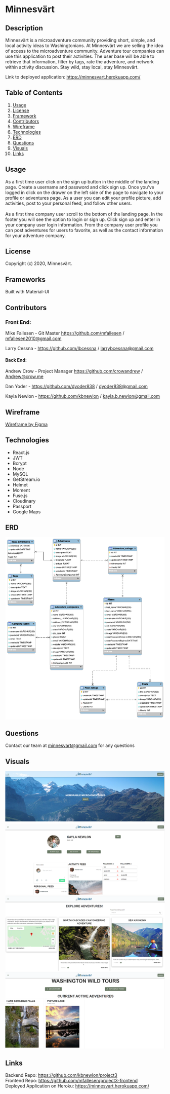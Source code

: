 # Minnesvärt


## Description
Minnesvärt is a microadventure community providing short, simple, and local activity ideas to Washingtonians. At Minnesvärt we are selling the idea of access to the microadventure community. Adventure tour companies can use this application to post their activities. The user base will be able to retrieve that information, filter by tags, rate the adventure, and network within activity discussion. Stay wild, stay local, stay Minnesvärt.

Link to deployed application: https://minnesvart.herokuapp.com/

## **Table of Contents**

1. [Usage](#usage)
2. [License](#license)
3. [Framework](#framework)
4. [Contributors](#contributors)
5. [Wireframe](#wireframe)
6. [Technologies](#technologies)
7. [ERD](#erd)
8. [Questions](#questions)
9. [Visuals](#visuals)
10. [Links](#links)


## **Usage**
As a first time user click on the sign up button in the middle of the landing page. Create a username and password and click sign up. Once you've logged in click on the drawer on the left side of the page to navigate to your profile or adventures page. As a user you can edit your profile picture, add activities, post to your personal feed, and follow other users. 
<br><br>
As a first time company user scroll to the bottom of the landing page. In the footer you will see the option to login or sign up. Click sign up and enter in your company user login information. From the company user profile you can post adventures for users to favorite, as well as the contact information for your adventure company. 


## **License**
Copyright (c) 2020, Minnesvärt. 

## **Frameworks**
Built with Material-UI


## **Contributors**

### **Front End:**

Mike Fallesen - Git Master https://github.com/mfallesen / mfallesen2010@gmail.com

Larry Cessna - https://github.com/lbcessna / larrybcessna@gmail.com

#### **Back End:**

Andrew Crow - Project Manager https://github.com/crowandrew / Andrew@crow.me

Dan Yoder - https://github.com/dyoder838 / dyoder838@gmail.com

Kayla Newlon - https://github.com/kbnewlon / kayla.b.newlon@gmail.com

## **Wireframe**

[Wireframe by Figma](https://www.figma.com/file/O7fe1y0SaEDsxI3PeEu51H/Untitled?node-id=0%3A1)

## **Technologies**
* React.js
* JWT
* Bcrypt
* Node
* MySQL
* GetStream.io
* Helmet
* Moment
* Fuse.js
* Cloudinary
* Passport
* Google Maps

## **ERD**
![ERD Backend](readme-images/ERD-Backend.png)


## **Questions**
Contact our team at minnesvart@gmail.com for any questions 

## **Visuals**
![Screenshot of Landing Page](readme-images/screenshot_landing_page.PNG)
![Screenshot of Profile Page](readme-images/screenshot_profile_page.PNG)
![Screenshot of Adventures Page](readme-images/screenshot_adventures.PNG)
![Screenshot of example company landing page](readme-images/screenshot_company_landing.PNG)

## **Links**
Backend Repo: https://github.com/kbnewlon/project3
<br>Frontend Repo: https://github.com/mfallesen/project3-frontend
<br>Deployed Application on Heroku: https://minnesvart.herokuapp.com/